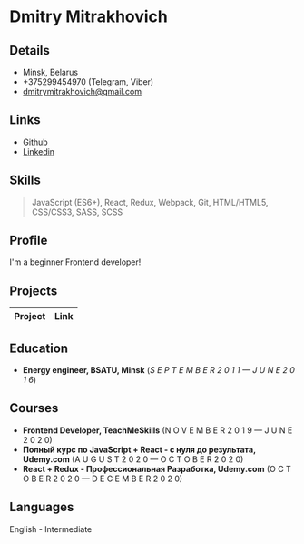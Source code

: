# Dmitry Mitrakhovich

## Details

- Minsk, Belarus
- +375299454970 (Telegram, Viber)
- dmitrymitrakhovich@gmail.com

## Links

- [Github](https://github.com/dmitrymitrakhovich)
- [Linkedin](https://www.linkedin.com/in/dmitry-mitrakhovich-5981871b0/)

## Skills

> JavaScript (ES6+), React, Redux, Webpack, Git, HTML/HTML5, CSS/CSS3, SASS, SCSS

## Profile

I'm a beginner Frontend developer!

## Projects

| Project | Link |
| ------- | ---- |

## Education

- **Energy engineer, BSATU, Minsk**
  (_S E P T E M B E R 2 0 1 1 — J U N E 2 0 1 6_)

## Courses

- **Frontend Developer, TeachMeSkills**
  (N O V E M B E R 2 0 1 9 — J U N E 2 0 2 0)
- **Полный курс по JavaScript + React - с нуля до результата, Udemy.com**
  (A U G U S T 2 0 2 0 — O C T O B E R 2 0 2 0)
- **React + Redux - Профессиональная Разработка, Udemy.com**
  (O C T O B E R 2 0 2 0 — D E C E M B E R 2 0 2 0)

## Languages

English - Intermediate
